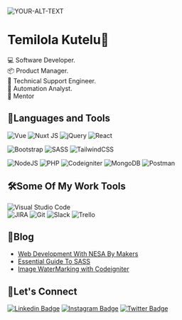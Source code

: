 
<!--
**temilolakutelu/temilolakutelu** is a ✨ _special_ ✨ repository because its `README.md` (this file) appears on your GitHub profile.

Here are some ideas to get you started:

- 🔭 I’m currently working on ...
- 🌱 I’m currently learning ...
- 👯 I’m looking to collaborate on ...
- 🤔 I’m looking for help with ...
- 💬 Ask me about ...
- 📫 How to reach me: ...
- 😄 Pronouns: ...
- ⚡ Fun fact: ...
-->
<picture>
 <source media="(prefers-color-scheme: dark)" srcset="https://global-uploads.webflow.com/61015c6880a42528c5f135ad/61dc136d16751ee7ac9d98b2_Frame%2016.jpg">
 <source media="(prefers-color-scheme: light)" srcset="https://e0.pxfuel.com/wallpapers/149/259/desktop-wallpaper-web-development.jpg">
 <img alt="YOUR-ALT-TEXT" src="https://e0.pxfuel.com/wallpapers/398/350/desktop-wallpaper-nillia-webdesign-web-development-management.jpg">
</picture>

# Temilola Kutelu👋

  :computer: Software Developer.<br>
   :package: Product Manager. <br>
   :electric_plug: Technical Support Engineer. <br>
   :space_invader: Automation Analyst. <br>
   👯 Mentor <br>
   

## 💪Languages and Tools 
![Vue](https://img.shields.io/badge/vue-42b883.svg?style=flat&logo=vuejs&logo=vue&logoColor=white)
![Nuxt JS](https://img.shields.io/badge/Nuxt-35495e?style=flat&logo=nuxt.js&logoColor=white) 
![jQuery](https://img.shields.io/badge/jquery-%230769AD.svg?style=flat&logo=jquery&logoColor=white) 
![React](https://img.shields.io/badge/react-%2320232a.svg?style=flat&logo=react&logoColor=%2361DAFB)


![Bootstrap](https://img.shields.io/badge/bootstrap-%231572B6.svg?style=flat&logo=bootstrap&logoColor=white)
![SASS](https://img.shields.io/badge/SASS-hotpink.svg?style=flat&logo=SASS&logoColor=white)
![TailwindCSS](https://img.shields.io/badge/tailwindcss-%2338B2AC.svg?style=flat&logo=tailwind-css&logoColor=white) 

![NodeJS](https://img.shields.io/badge/node.js-6DA55F?style=flat&logo=node.js&logoColor=white)
![PHP](https://img.shields.io/badge/php-474A8A.svg?style=flat&logo=php&logoColor=white) 
![Codeigniter](https://img.shields.io/badge/codeigniter-dd4814.svg?style=flat&logo=codeigniter&logoColor=white) 
![MongoDB](https://img.shields.io/badge/MongoDB-%234ea94b.svg?style=flat&logo=mongodb&logoColor=white)
![Postman](https://img.shields.io/badge/Postman-FF6C37?style=flat&logo=postman&logoColor=white)


## 🛠Some Of My Work Tools
![Visual Studio Code](https://img.shields.io/badge/Visual%20Studio%20Code-0078d7.svg?style=plastic&logo=visual-studio-code&logoColor=white)  
![JIRA](https://img.shields.io/badge/Jira-003366.svg?style=plastic&logo=Jira&logoColor=white)
![Git](https://img.shields.io/badge/git-F1502F.svg?style=plastic&logo=git&logoColor=white)
![Slack](https://img.shields.io/badge/Slack-4A154B?style=plastic&logo=slack&logoColor=white)
![Trello](https://img.shields.io/badge/Trello-0079bf.svg?style=plastic&logo=Trello&logoColor=white)


## 🧾Blog
- [Web Development With NESA By Makers](https://medium.com/@temilolakutelu/web-development-with-nesabymakers-fbafd3842554)
- [Essential Guide To SASS](https://medium.com/@temilolakutelu/essential-guide-to-sass-1a685d2fa416)
- [Image WaterMarking with Codeigniter](https://medium.com/@temilolakutelu/image-watermarking-with-codeigniter-e4f8326b9df2) 


## 🤝Let's Connect
[![Linkedin Badge](https://img.shields.io/badge/-Temilolakutelu-0A66C2?style=flat&labelColor=0A66C2&logo=linkedin&logoColor=white)]( https://www.linkedin.com/in/temilola-kutelu-714761a4/) [![Instagram Badge](https://img.shields.io/badge/-Lola_sapphire03-e84393?style=flat&labelColor=e84393&logo=instagram&logoColor=white)](https://instagram.com/Lola_sapphire03)  [![Twitter Badge](https://img.shields.io/badge/-Temilolasapphi1-00acee?style=flat&labelColor=00acee&logo=twitter&logoColor=white)](https://twitter.com/Temilolasapphi1)
